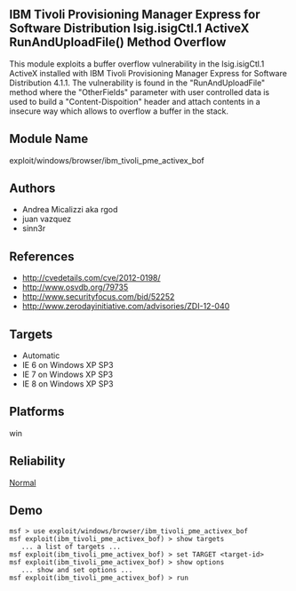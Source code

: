 ## IBM Tivoli Provisioning Manager Express for Software Distribution Isig.isigCtl.1 ActiveX RunAndUploadFile() Method Overflow

This module exploits a buffer overflow vulnerability in the 
Isig.isigCtl.1 ActiveX installed with IBM Tivoli 
Provisioning Manager Express for Software Distribution 
4.1.1. The vulnerability is found in the "RunAndUploadFile" 
method where the "OtherFields" parameter with user 
controlled data is used to build a "Content-Dispoition" 
header and attach contents in a insecure way which allows to 
overflow a buffer in the stack.


## Module Name
exploit/windows/browser/ibm_tivoli_pme_activex_bof

## Authors
* Andrea Micalizzi aka rgod
* juan vazquez
* sinn3r


## References
* http://cvedetails.com/cve/2012-0198/
* http://www.osvdb.org/79735
* http://www.securityfocus.com/bid/52252
* http://www.zerodayinitiative.com/advisories/ZDI-12-040



## Targets
* Automatic
* IE 6 on Windows XP SP3
* IE 7 on Windows XP SP3
* IE 8 on Windows XP SP3


## Platforms
win

## Reliability
[Normal](https://github.com/rapid7/metasploit-framework/wiki/Exploit-Ranking)

## Demo

```
msf > use exploit/windows/browser/ibm_tivoli_pme_activex_bof
msf exploit(ibm_tivoli_pme_activex_bof) > show targets
   ... a list of targets ...
msf exploit(ibm_tivoli_pme_activex_bof) > set TARGET <target-id>
msf exploit(ibm_tivoli_pme_activex_bof) > show options
   ... show and set options ...
msf exploit(ibm_tivoli_pme_activex_bof) > run
```
    
    